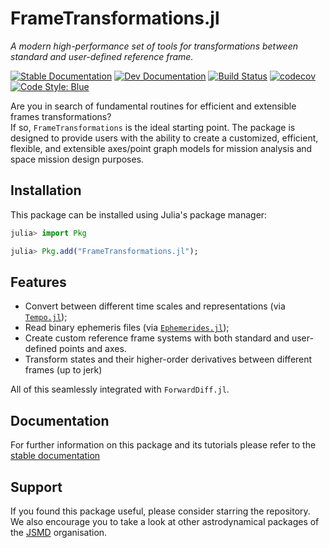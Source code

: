 
# FrameTransformations.jl

_A modern high-performance set of tools for transformations between standard and user-defined reference frame._

[![Stable Documentation](https://img.shields.io/badge/docs-stable-blue.svg)](https://juliaspacemissiondesign.github.io/FrameTransformations.jl/stable/) 
[![Dev Documentation](https://img.shields.io/badge/docs-dev-blue.svg)](https://juliaspacemissiondesign.github.io/FrameTransformations.jl/dev/) 
[![Build Status](https://github.com/JuliaSpaceMissionDesign/FrameTransformations.jl/actions/workflows/ci.yml/badge.svg?branch=main)](https://github.com/JuliaSpaceMissionDesign/FrameTransformations.jl/actions/workflows/ci.yml)
[![codecov](https://codecov.io/gh/JuliaSpaceMissionDesign/FrameTransformations.jl/branch/main/graph/badge.svg?token=7fj9BjJhKF)](https://codecov.io/gh/JuliaSpaceMissionDesign/FrameTransformations.jl)
[![Code Style: Blue](https://img.shields.io/badge/code%20style-blue-4495d1.svg)](https://github.com/invenia/BlueStyle)

Are you in search of fundamental routines for efficient and extensible frames transformations?  
If so, `FrameTransformations` is the ideal starting point. The package is designed to 
provide users with the ability to create a customized, efficient, flexible, and 
extensible axes/point graph models for mission analysis and space mission design purposes. 

## Installation 

This package can be installed using Julia's package manager: 
```julia 
julia> import Pkg 

julia> Pkg.add("FrameTransformations.jl");
```

## Features 

- Convert between different time scales and representations (via [`Tempo.jl`](https://github.com/JuliaSpaceMissionDesign/Tempo.jl));
- Read binary ephemeris files (via [`Ephemerides.jl`](https://github.com/JuliaSpaceMissionDesign/Ephemerides.jl));
- Create custom reference frame systems with both standard and user-defined points and axes.
- Transform states and their higher-order derivatives between different frames (up to jerk)

All of this seamlessly integrated with `ForwardDiff.jl`.

## Documentation 
For further information on this package and its tutorials please refer to the 
[stable documentation](https://juliaspacemissiondesign.github.io/FrameTransformations.jl/stable/)

## Support
If you found this package useful, please consider starring the repository. We also encourage 
you to take a look at other astrodynamical packages of the [JSMD](https://github.com/JuliaSpaceMissionDesign/) organisation.